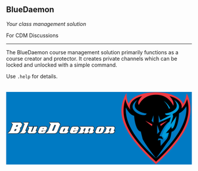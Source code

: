 ## BlueDaemon

_Your class management solution_

For CDM Discussions

---

The BlueDaemon course management solution primarily functions as a course creator and protector. It creates private channels which can be locked and unlocked with a simple command.

Use `.help` for details.
\
\
\
![Banner](./assets/banner.png)

